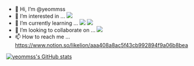 - 👋 Hi, I’m @yeommss
- 👀 I’m interested in ... <img src="https://img.shields.io/badge/Python-3776AB?style=flat-square&logo=Python&logoColor=white"/></a>
- 🌱 I’m currently learning ... <img src="https://img.shields.io/badge/Python-3776AB?style=flat-square&logo=Python&logoColor=white"/></a>
<img src="https://img.shields.io/badge/MySQL-4479A1?style=flat-square&logo=MySQL&logoColor=white"/></a>
- 💞️ I’m looking to collaborate on ... <img src="https://img.shields.io/badge/LikeLion-FF9E2A?style=flat-square&logo=Notion&logoColor=white"/></a>
- 📫 How to reach me ... https://www.notion.so/likelion/aaa408a8ac5f43cb992894f9a06b8bea

<!---
yeommss/yeommss is a ✨ special ✨ repository because its `README.md` (this file) appears on your GitHub profile.
You can click the Preview link to take a look at your changes.
--->


[![yeommss's GitHub stats](https://github-readme-stats.vercel.app/api?username=yeommss)](https://github.com/yeommss/github-readme-stats)



